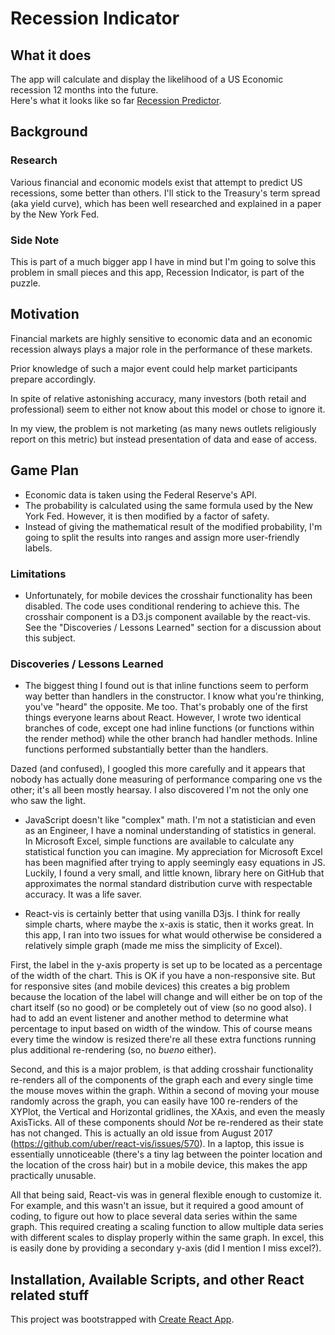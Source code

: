 # Recession Indicator

## What it does

The app will calculate and display the likelihood of a US Economic recession 12 months into the future.  
Here's what it looks like so far [Recession Predictor](https://hlia-recession.web.app/).

## Background

### Research

Various financial and economic models exist that attempt to predict US recessions, some better than others. I'll stick to the Treasury's term spread (aka yield curve), which has been well researched and explained in a paper by the New York Fed.

### Side Note

This is part of a much bigger app I have in mind but I'm going to solve this problem in small pieces and this app, Recession Indicator, is part of the puzzle.

## Motivation

Financial markets are highly sensitive to economic data and an economic recession always plays a major role in the performance of these markets.

Prior knowledge of such a major event could help market participants prepare accordingly.

In spite of relative astonishing accuracy, many investors (both retail and professional) seem to either not know about this model or chose to ignore it.

In my view, the problem is not marketing (as many news outlets religiously report on this metric) but instead presentation of data and ease of access.

## Game Plan

- Economic data is taken using the Federal Reserve's API.
- The probability is calculated using the same formula used by the New York Fed. However, it is then modified by a factor of safety.
- Instead of giving the mathematical result of the modified probability, I'm going to split the results into ranges and assign more user-friendly labels.

### Limitations

- Unfortunately, for mobile devices the crosshair functionality has been disabled. The code uses
  conditional rendering to achieve this. The crosshair component is a D3.js component available by the
  react-vis. See the "Discoveries / Lessons Learned" section for a discussion about this subject.

### Discoveries / Lessons Learned

- The biggest thing I found out is that inline functions seem to perform way better than handlers
  in the constructor. I know what you're thinking, you've "heard" the opposite. Me too. That's probably
  one of the first things everyone learns about React. However, I wrote two identical branches of code,
  except one had inline functions (or functions within the render method) while the other branch had
  handler methods. Inline functions performed substantially better than the handlers.

Dazed (and confused), I googled this more carefully and it appears that nobody has actually done measuring of performance comparing one vs the other; it's all been mostly hearsay. I also discovered I'm not the only one who saw the light.

- JavaScript doesn't like "complex" math. I'm not a statistician and even as an Engineer, I have a nominal understanding of statistics in general. In Microsoft Excel, simple functions are available to calculate any statistical function you can imagine. My appreciation for Microsoft Excel has been magnified after trying to apply seemingly easy equations in JS. Luckily, I found a very small, and little known, library here on GitHub that approximates the normal standard distribution curve with respectable accuracy. It was a life saver.

- React-vis is certainly better that using vanilla D3js. I think for really simple charts, where maybe the x-axis is static, then it works great. In this app, I ran into two issues for what would otherwise be considered a relatively simple graph (made me miss the simplicity of Excel).

First, the label in the y-axis property is set up to be located as a percentage of the width of the chart. This is OK if you have a non-responsive site. But for responsive sites (and mobile devices) this creates a big problem because the location of the label will change and will either be on top of the chart itself (so no good) or be completely out of view (so no good also). I had to add an event listener and another method to determine what percentage to input based on width of the window. This of course means every time the window is resized there're all these extra functions running plus additional re-rendering (so, no _bueno_ either).

Second, and this is a major problem, is that adding crosshair functionality re-renders all of the components of the graph each and every single time the mouse moves within the graph. Within a second of moving your mouse randomly across the graph, you can easily have 100 re-renders of the XYPlot, the Vertical and Horizontal gridlines, the XAxis, and even the measly AxisTicks. All of these components should _Not_ be re-rendered as their state has not changed. This is actually an old issue from August 2017 (https://github.com/uber/react-vis/issues/570). In a laptop, this issue is essentially unnoticeable (there's a tiny lag between the pointer location and the location of the cross hair) but in a mobile device, this makes the app practically unusable.

All that being said, React-vis was in general flexible enough to customize it. For example, and this wasn't an issue, but it required a good amount of coding, to figure out how to place several data series within the same graph. This required creating a scaling function to allow multiple data series with different scales to display properly within the same graph. In excel, this is easily done by providing a secondary y-axis (did I mention I miss excel?).

## Installation, Available Scripts, and other React related stuff

This project was bootstrapped with [Create React App](https://github.com/facebook/create-react-app).
